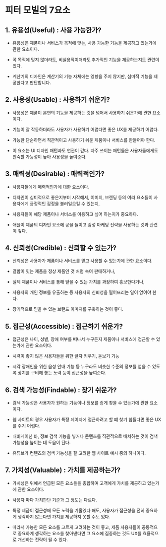 # 피터 모빌의 7요소
## 1. 유용성(Useful) : 사용 가능한가?
* 유용성은 제품이나 서비스가 목적에 맞는, 사용 가능한 기능을 제공하고 있는가에 관한 요소이다. 

* 꼭 목적에 맞지 않더라도, 비실용적이더라도 추가적인 기능을 제공하는지도 관련이 있다. 

* 계산기의 디자인은 계산기의 기능 자체에는 영향을 주지 않지만, 심미적 기능을 제공한다고 판단합니다.

## 2. 사용성(Usable) : 사용하기 쉬운가?
* 사용성은 제품이 본연의 기능을 제공하는 것을 넘어서 사용하기 쉬운가에 관한 요소이다.

* 기능이 잘 작동하더라도 사용자가 사용하기 어렵다면 좋은 UX를 제공하기 어렵다.

* 가능한 단순하면서 직관적이고 사용하기 쉬운 제품이나 서비스를 만들어야 한다.

* 이 요소는 UI 디자인 패턴과도 연관이 깊다. 자주 쓰이는 패턴들은 사용자들에게도 친숙할 가능성이 높아 사용성을 높여준다.

## 3. 매력성(Desirable) : 매력적인가?
* 사용자들에게 매력적인가에 대한 요소이다.

* 디자인이 심미적으로 좋은지부터 시작해서, 이미지, 브랜딩 등의 여러 요소들이 사용자에게 긍정적인 감정을 불러일으킬 수 있는지, 

* 사용자들이 해당 제품이나 서비스를 이용하고 싶어 하는지가 중요하다.

* 애플이 제품의 디자인 요소에 공을 들이고 감성 마케팅 전략을 사용하는 것과 관련이 깊다.
## 4. 신뢰성(Credible) : 신뢰할 수 있는가?
* 신뢰성은 사용자가 제품이나 서비스를 믿고 사용할 수 있는가에 관한 요소이다.

* 결함이 잇는 제품을 정상 제품인 것 처럼 속여 판매하거나, 
* 실제 제품이나 서비스를 통해 얻을 수 있는 가치를 과장하여 홍보한다거나,
* 사용자의 개인 정보를 유출하는 등 사용자의 신뢰성을 떨어뜨리는 일이 없어야 한다.

* 장기적으로 믿을 수 있는 브랜드 이미지를 구축하는 것이 좋다.

## 5. 접근성(Accessible) : 접근하기 쉬운가?

* 접근성은 나이, 성별, 장애 여부를 떠나서 누구든지 제품이나 서비스에 접근할 수 있는가에 관한 요소이다. 

* 시력이 좋지 않은 사용자들을 위한 글자 키우기, 돋보기 기능

* 시각 장애인을 위한 음성 안내 기능 등 누구라도 비슷한 수준의 정보를 얻을 수 있도록 장치를 구비해 놓는 노력 등이 접근성을 높여준다.

## 6. 검색 가능성(Findable) : 찾기 쉬운가?

* 검색 가능성은 사용자가 원하는 기능이나 정보를 쉽게 찾을 수 있는가에 관한 요소이다. 

* 웹 사이트의 경우 사용자가 특정 페이지에 접근하려고 할 떄 찾기 힘들다면 좋은 UX를 주기 어렵다. 

* 내비게이션 바, 정보 검색 기능을 넣거나 콘텐츠를 직관적으로 배치하는 것이 검색 가능성을 높이는 데 도움이 된다.

* 유튜브가 컨텐츠의 검색 가능성을 잘 고려한 웹 사이트 예시 중의 하나이다.

## 7. 가치성(Valuable) : 가치를 제공하는가?

* 가치성은 위에서 언급된 모든 요소들을 총합하여 고객에게 가치를 제공하고 있는가에 관한 요소이다.

* 사용자 마다 가치판단 기준과 그 정도는 다르다.

* 특정 제품이 접근성에 모든 노력을 기울였다 해도, 사용자가 접근성을 전혀 중요하게 생각하지 않는다면 가치를 제공하지 못할 수도 있다.

* 따라서 가능한 모든 요소를 고르게 고려하는 것이 좋고, 제품 사용자들이 공통적으로 중요하게 생각하는 요소를 찾아낸다면 그 요소에 집중하는 것도 UX를 효율적으로 개선하는 전략이 될 수 있다.

